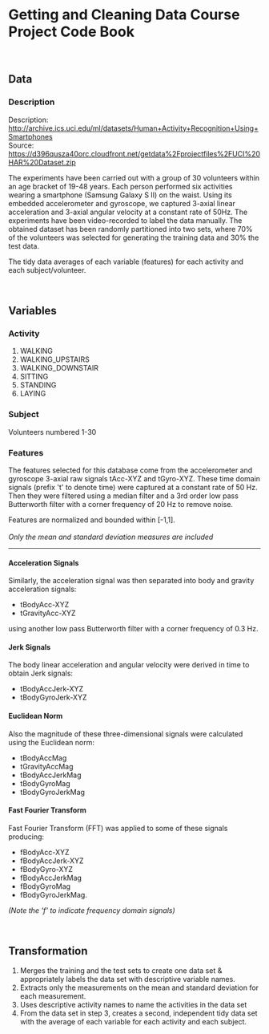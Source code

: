 # Getting and Cleaning Data Course Project Code Book
&nbsp;

## Data
### Description
Description: http://archive.ics.uci.edu/ml/datasets/Human+Activity+Recognition+Using+Smartphones  <br />
Source: https://d396qusza40orc.cloudfront.net/getdata%2Fprojectfiles%2FUCI%20HAR%20Dataset.zip

The experiments have been carried out with a group of 30 volunteers within an age bracket of 19-48 years. Each person performed six activities wearing a smartphone (Samsung Galaxy S II) on the waist. Using its embedded accelerometer and gyroscope, we captured 3-axial linear acceleration and 3-axial angular velocity at a constant rate of 50Hz. The experiments have been video-recorded to label the data manually. The obtained dataset has been randomly partitioned into two sets, where 70% of the volunteers was selected for generating the training data and 30% the test data. 

The tidy data averages of each variable (features) for each activity and each subject/volunteer.

&nbsp;
&nbsp;

## Variables

### Activity
1. WALKING
2. WALKING_UPSTAIRS
3. WALKING_DOWNSTAIR
4. SITTING
5. STANDING
6. LAYING

### Subject
Volunteers numbered 1-30

### Features
The features selected for this database come from the accelerometer and gyroscope 3-axial raw signals tAcc-XYZ and tGyro-XYZ. These time domain signals (prefix 't' to denote time) were captured at a constant rate of 50 Hz. Then they were filtered using a median filter and a 3rd order low pass Butterworth filter with a corner frequency of 20 Hz to remove noise.

Features are normalized and bounded within [-1,1].
<br />
<br />
*Only the mean and standard deviation measures are included*<br />

***

#### Acceleration Signals
Similarly, the acceleration signal was then separated into body and gravity acceleration signals:

- tBodyAcc-XYZ 
- tGravityAcc-XYZ

using another low pass Butterworth filter with a corner frequency of 0.3 Hz.


#### Jerk Signals
The body linear acceleration and angular velocity were derived in time to obtain Jerk signals:

- tBodyAccJerk-XYZ 
- tBodyGyroJerk-XYZ

#### Euclidean Norm

Also the magnitude of these three-dimensional signals were calculated using the Euclidean norm:

- tBodyAccMag
- tGravityAccMag
- tBodyAccJerkMag
- tBodyGyroMag
- tBodyGyroJerkMag 

#### Fast Fourier Transform
Fast Fourier Transform (FFT) was applied to some of these signals producing: 

- fBodyAcc-XYZ
- fBodyAccJerk-XYZ
- fBodyGyro-XYZ
- fBodyAccJerkMag
- fBodyGyroMag 
- fBodyGyroJerkMag. 

*(Note the 'f' to indicate frequency domain signals)* 

&nbsp;
&nbsp;

## Transformation
1. Merges the training and the test sets to create one data set & appropriately labels the data set with descriptive variable names.
2. Extracts only the measurements on the mean and standard deviation for each measurement.
3. Uses descriptive activity names to name the activities in the data set
4. From the data set in step 3, creates a second, independent tidy data set with the average of each variable for each activity and each subject.